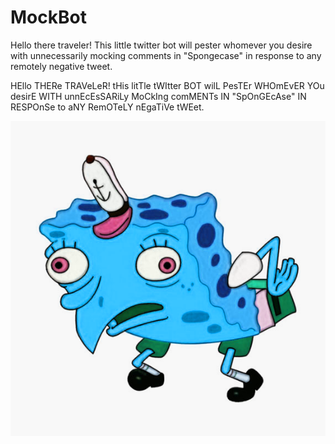 # MockBot

Hello there traveler! This little twitter bot will pester whomever you desire with unnecessarily mocking comments in "Spongecase" in response to any remotely negative tweet.

HEllo THERe TRAVeLeR! tHis litTle tWItter BOT wilL PesTEr WHOmEvER YOu desirE WITH unnEcEsSARiLy MoCkIng comMENTs IN "SpOnGEcAse" IN RESPOnSe to aNY RemOTeLY nEgaTiVe tWEet.

![Mocking Spongebob](mockingspongebobbb.png)
